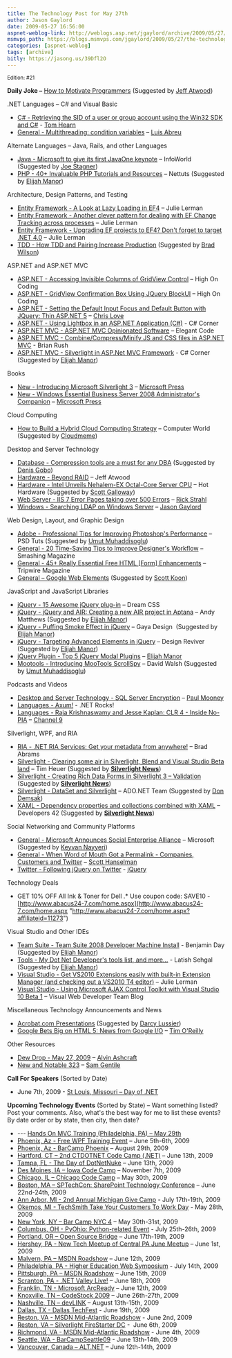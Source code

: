 ```yaml
---
title: The Technology Post for May 27th
author: Jason Gaylord
date: 2009-05-27 16:56:00
aspnet-weblog-link: http://weblogs.asp.net/jgaylord/archive/2009/05/27/the-technology-post-for-may-27th.aspx
msmvps_path: https://blogs.msmvps.com/jgaylord/2009/05/27/the-technology-post-for-may-27th/
categories: [aspnet-weblog]
tags: [archive]
bitly: https://jasong.us/39Dfl2O
---
```


<small>Edition: #21</small>

**Daily Joke –** [How to Motivate Programmers](http://www.codinghorror.com/blog/archives/001260.html) (Suggested by [Jeff Atwood](http://twitter.com/codinghorror))

.NET Languages – C# and Visual Basic

- [C# - Retrieving the SID of a user or group account using the Win32 SDK and C#](http://nerdyhearn.com/blog/142) - [Tom Hearn](http://twitter.com/nerdyhearn)
- [General - Multithreading: condition variables](http://msmvps.com/blogs/luisabreu/archive/2009/05/27/multithreading-condition-variables.aspx) – [Luis Abreu](http://twitter.com/luisabreu)

Alternate Languages – Java, Rails, and other Languages

- [Java - Microsoft to give its first JavaOne keynote](http://infoworld.com/d/developer-world/microsoft-give-its-first-javaone-keynote-566) – InfoWorld (Suggested by [Joe Stagner](http://twitter.com/MisfitGeek))
- [PHP - 40+ Invaluable PHP Tutorials and Resources](http://net.tutsplus.com/articles/web-roundups/40-invaluable-php-tutorials-and-resources/) – Nettuts (Suggested by [Elijah Manor](http://twitter.com/elijahmanor))

Architecture, Design Patterns, and Testing

- [Entity Framework - A Look at Lazy Loading in EF4](http://thedatafarm.com/blog/data-access/a-look-at-lazy-loading-in-ef4/) – Julie Lerman
- [Entity Framework - Another clever pattern for dealing with EF Change Tracking across processes](http://thedatafarm.com/blog/data-access/another-clever-pattern-for-dealingi-wtih-ef-change-tracking-across-processes/) – Julie Lerman
- [Entity Framework - Upgrading EF projects to EF4? Don't forget to target .NET 4.0](http://thedatafarm.com/blog/data-access/upgrading-ef-projects-to-ef4-don-t-forget-to-target-net-4-0/) – Julie Lerman
- [TDD - How TDD and Pairing Increase Production](http://anarchycreek.com/2009/05/26/how-tdd-and-pairing-increase-production/) (Suggested by [Brad Wilson](http://twitter.com/bradwilson))

ASP.NET and ASP.NET MVC

- [ASP.NET - Accessing Invisible Columns of GridView Control](http://www.highoncoding.com/Articles/87_Accessing_Invisible_Columns_of_GridView_Control.aspx) – High On Coding
- [ASP.NET - GridView Confirmation Box Using JQuery BlockUI](http://highoncoding.com/Articles/562_GridView_Confirmation_Box_Using_JQuery_BlockUI.aspx) – High On Coding
- [ASP.NET - Setting the Default Input Focus and Default Button with JQuery: Thin ASP.NET 5](http://professionalaspnet.com/archive/2009/05/24/Setting-the-Default-Input-Focus-and-Default-Button-_3A00_-Thin-ASP.NET-5.aspx) – [Chris Love](http://twitter.com/ChrisLove)
- [ASP.NET - Using Lightbox in an ASP.NET Application (C#)](http://www.c-sharpcorner.com/UploadFile/scottlysle/LightboxCS11142008232152PM/LightboxCS.aspx) - C# Corner
- [ASP.NET MVC - ASP.NET MVC Opinionated Software](http://elegantcode.com/2009/05/22/aspnet-mvc-opinionated-software/) – Elegant Code
- [ASP.NET MVC - Combine/Compress/Minify JS and CSS files in ASP.NET MVC](http://www.eggheadcafe.com/tutorials/aspnet/d2ab7472-50d1-4014-82d4-853131501049/combinecompressminify-j.aspx) - Brian Rush
- [ASP.NET MVC - Silverlight in ASP.Net MVC Framework](http://www.c-sharpcorner.com/UploadFile/dhananjaycoder/SilverLightwithMVCFramework04032009052312AM/SilverLightwithMVCFramework.aspx) - C# Corner (Suggested by [Elijah Manor](http://twitter.com/elijahmanor))

Books

- [New - Introducing Microsoft Silverlight 3](http://blogs.msdn.com/microsoft_press/archive/2009/05/27/rtm-d-today-introducing-microsoft-silverlight-3.aspx) – [Microsoft Press](http://twitter.com/MicrosoftPress)
- [New - Windows Essential Business Server 2008 Administrator's Companion](http://blogs.msdn.com/microsoft_press/archive/2009/05/27/new-book-windows-essential-business-server-2008-administrator-s-companion.aspx) – [Microsoft Press](http://twitter.com/MicrosoftPress)

Cloud Computing

- [How to Build a Hybrid Cloud Computing Strategy](http://www.computerworld.com/action/article.do?command=viewArticleBasic&articleId=9133546) – Computer World (Suggested by [Cloudmeme](http://twitter.com/cloudmeme))

Desktop and Server Technology

- [Database - Compression tools are a must for any DBA](http://blogs.lessthandot.com/index.php/DataMgmt/DBAdmin/title-8) (Suggested by [Denis Gobo](http://twitter.com/DenisGobo))
- [Hardware - Beyond RAID](http://www.codinghorror.com/blog/archives/001233.html) – Jeff Atwood
- [Hardware - Intel Unveils Nehalem-EX Octal-Core Server CPU](http://hothardware.com/News/Intel-Unveils-NehalemEX-OctalCore-Server-CPU/) – Hot Hardware (Suggested by [Scott Galloway](http://twitter.com/scottgal))
- [Web Server - IIS 7 Error Pages taking over 500 Errors](http://www.west-wind.com/Weblog/posts/745738.aspx) – [Rick Strahl](http://twitter.com/RickStrahl)
- [Windows - Searching LDAP on Windows Server](http://weblogs.asp.net/jgaylord/archive/2009/05/27/searching-ldap-on-windows-server.aspx) – [Jason Gaylord](http://twitter.com/jgaylord)

Web Design, Layout, and Graphic Design

- [Adobe - Professional Tips for Improving Photoshop's Performance](http://psd.tutsplus.com/tutorials/tools-tips/professional-tips-for-improving-photoshops-performance/) – PSD Tuts (Suggested by [Umut Muhaddisoglu](http://twitter.com/umutm))
- [General - 20 Time-Saving Tips to Improve Designer's Workflow](http://www.smashingmagazine.com/2009/05/26/20-time-saving-tips-to-improve-designers-workflow-part-1/) – Smashing Magazine
- [General - 45+ Really Essential Free HTML \[Form\] Enhancements](http://www.tripwiremagazine.com/tools/html/45-really-essential-free-html-form-enhancements.html) – Tripwire Magazine
- [General – Google Web Elements](http://www.google.com/webelements/ "http://www.google.com/webelements/") (Suggested by [Scott Koon](http://twitter.com/lazycoder)) 

JavaScript and JavaScript Libraries

- [jQuery - 15 Awesome jQuery plug-in](http://www.dreamcss.com/2009/05/15-awesome-jquery-plug-in.html "15 Awesome jQuery plug-in") – Dream CSS
- [jQuery - jQuery and AIR: Creating a new AIR project in Aptana](http://andymatthews.net/read/2009/05/26/jQuery-and-AIR:-Creating-a-new-AIR-project-in-Aptana) – Andy Matthews (Suggested by [Elijah Manor](http://twitter.com/elijahmanor))
- [jQuery - Puffing Smoke Effect in jQuery](http://www.gayadesign.com/diy/puffing-smoke-effect-in-jquery/) – Gaya Design  (Suggested by [Elijah Manor](http://twitter.com/elijahmanor))
- [jQuery - Targeting Advanced Elements in jQuery](http://designreviver.com/tips/targeting-advanced-elements-in-jquery/) – Design Reviver (Suggested by [Elijah Manor](http://twitter.com/elijahmanor))
- [jQuery Plugin - Top 5 jQuery Modal Plugins](http://webdevdotnet.blogspot.com/2009/05/top-5-jquery-modal-plugins.html) – [Elijah Manor](http://twitter.com/elijahmanor)
- [Mootools - Introducing MooTools ScrollSpy](http://davidwalsh.name/scrollspy) – David Walsh (Suggested by [Umut Muhaddisoglu](http://twitter.com/umutm))

Podcasts and Videos

- [Desktop and Server Technology - SQL Server Encryption](http://neuronspark.com/videos/sql-server-encryption/) – [Paul Mooney](http://twitter.com/moon)
- [Languages - Axum!](http://www.dotnetrocks.com/default.aspx?showNum=449) - .NET Rocks!
- [Languages - Raja Krishnaswamy and Jesse Kaplan: CLR 4 - Inside No-PIA](http://channel9.msdn.com/posts/Charles/Raja-Krishnaswamy-and-Jesse-Kaplan-CLR-4-Inside-No-PIA/) – [Channel 9](http://twitter.com/ch9)

Silverlight, WPF, and RIA

- [RIA - .NET RIA Services: Get your metadata from anywhere!](http://blogs.msdn.com/brada/archive/2009/05/26/net-ria-services-get-your-metadata-from-anywhere.aspx) – Brad Abrams
- [Silverlight - Clearing some air in Silverlight, Blend and Visual Studio Beta land](http://timheuer.com/blog/archive/2009/05/24/silverlight-blend-visual-studio-beta-confusion.aspx) – Tim Heuer (Suggested by **[Silverlight News](http://twitter.com/SilverlightNews)**)
- [Silverlight - Creating Rich Data Forms in Silverlight 3 – Validation](http://www.silverlightshow.net/items/Creating-Rich-Data-Forms-in-Silverlight-3-Validation.aspx) (Suggested by **[Silverlight News](http://twitter.com/SilverlightNews)**)
- [Silverlight - DataSet and Silverlight](http://blogs.msdn.com/adonet/archive/2009/05/26/dataset-and-silverlight.aspx) – ADO.NET Team (Suggested by [Don Demsak](http://twitter.com/donxml))
- [XAML - Dependency properties and collections combined with XAML](http://jvdveen.blogspot.com/2009/05/dependency-properties-and-collections.html) – Developers 42 (Suggested by **[Silverlight News](http://twitter.com/SilverlightNews)**)

Social Networking and Community Platforms

- [General - Microsoft Announces Social Enterprise Alliance](http://www.microsoft.com/presspass/press/2009/may09/05-27SocialEnterprisePR.mspx) – Microsoft (Suggested by [Keyvan Nayyeri](http://twitter.com/keyvan))
- [General - When Word of Mouth Got a Permalink - Companies, Customers and Twitter](http://www.hanselman.com/blog/WhenWordOfMouthGotAPermalinkCompaniesCustomersAndTwitter.aspx) – [Scott Hanselman](http://twittercounter.com/shanselman)
- [Twitter - Following jQuery on Twitter](http://skfox.com/2008/07/06/following-jquery-on-twitter/) - [jQuery](http://twitter.com/jquery)

Technology Deals

- GET 10% OFF All Ink & Toner for Dell .\* Use coupon code: SAVE10 - [http://www.abacus24-7.com/home.aspx](http://www.abacus24-7.com/home.aspx "http://www.abacus24-7.com/home.aspx?affiliateid=11273")

Visual Studio and Other IDEs

- [Team Suite - Team Suite 2008 Developer Machine Install](http://blog.benday.com/archive/2009/05/27/23225.aspx) - Benjamin Day (Suggested by [Elijah Manor](http://twitter.com/elijahmanor))
- [Tools - My Dot Net Developer's tools list, and more…](http://www.dotnetsurfers.com/Blog/2009/05/23/MyDotNetDeveloperrsquosToolsListAndMorehellip.aspx) - Latish Sehgal (Suggested by [Elijah Manor](http://twitter.com/elijahmanor))
- [Visual Studio - Get VS2010 Extensions easily with built-in Extension Manager (and checking out a VS2010 T4 editor)](http://thedatafarm.com/blog/tools/get-vs2010-extensions-easily-with-built-in-extension-manager-and-checking-out-a-vs2010-t4-editor/) – Julie Lerman
- [Visual Studio - Using Microsoft AJAX Control Toolkit with Visual Studio 10 Beta 1](http://blogs.msdn.com/webdevtools/archive/2009/05/26/using-microsoft-ajax-control-toolkit-with-visual-studio-10-beta-1.aspx) – Visual Web Developer Team Blog

Miscellaneous Technology Announcements and News

- [Acrobat.com Presentations](http://labs.adobe.com/technologies/presentations/) (Suggested by [Darcy Lussier](http://twitter.com/Darcy_Lussier))
- [Google Bets Big on HTML 5: News from Google I/O](http://radar.oreilly.com/2009/05/google-bets-big-on-html-5.html) – [Tim O'Reilly](http://www.twitter.com/radar)

Other Resources

- [Dew Drop - May 27, 2009](http://www.alvinashcraft.com/2009/05/27/dew-drop-may-27-2009/) – [Alvin Ashcraft](http://twitter.com/alvinashcraft)
- [New and Notable 323](http://samgentile.com/Web/new-and-notable/new-and-notable-323/) – [Sam Gentile](http://twitter.com/SamGentile)

**Call For Speakers** (Sorted by Date)

- June 7th, 2009 - [St Louis, Missouri – Day of .NET](http://stlouisdayofdotnet.com/Speakers.aspx)

**Upcoming Technology Events** (Sorted by State) – Want something listed? Post your comments. Also, what's the best way for me to list these events? By date order or by state, then city, then date?

- \--- [Hands On MVC Training (Philadelphia, PA) – May 29th](http://www.platinumbay.com/blogs/dotneticated/archive/2009/05/18/training-hands-on-introduction-to-asp-net-mvc-development.aspx)
- [Phoenix, Az - Free WPF Training Event](http://weblogs.asp.net/dwahlin/archive/2009/05/14/free-wpf-training-event-in-phoenix-june-5th-and-6th.aspx) – June 5th-6th, 2009
- [Phoenix, Az - BarCamp Phoenix](http://barcamp.org/BarCampPhoenix) – August 29th, 2009
- [Hartford, CT – 2nd CTDOTNET Code Camp (.NET)](http://ctdotnet.org/codecamp2.aspx) – June 13th, 2009
- [Tampa, FL - The Day of DotNetNuke](http://dayofdnn.com/) – June 13th, 2009
- [Des Moines, IA – Iowa Code Camp](http://iowacodecamp.com/default.aspx) – November 7th, 2009
- [Chicago, IL – Chicago Code Camp](http://chicagocodecamp-blogs.eventbrite.com/) – May 30th, 2009
- [Boston, MA – SPTechCon: SharePoint Technology Conference](http://www.sptechcon.com/) – June 22nd-24th, 2009
- [Ann Arbor, MI - 2nd Annual Michigan Give Camp](http://michigangivecamp.eventbrite.com/) - July 17th-19th, 2009
- [Okemos, MI - TechSmith Take Your Customers To Work Day](http://visuallounge.techsmith.com/2009/05/come_visit_techsmith_may_28_is.html) - May 28th, 2009
- [New York, NY – Bar Camp NYC 4](http://blogs.msdn.com/peterlau/archive/2009/05/20/barcampnyc4-coming-may-30-31st-at-nyu.aspx) – May 30th-31st, 2009
- [Columbus, OH - PyOhio: Python-related Event](http://www.developerfusion.com/event/13421/pyohio/) - July 25th-26th, 2009
- [Portland, OR – Open Source Bridge](http://www.developerfusion.com/event/12569/open-source-bridge/) – June 17th-19th, 2009
- [Hershey, PA - New Tech Meetup of Central PA June Meetup](http://www.meetup.com/New-Tech-Meetup-of-Central-PA/calendar/10338394/) – June 1st, 2009
- [Malvern, PA – MSDN Roadshow](http://msevents.microsoft.com/CUI/EventDetail.aspx?EventID=1032415130&Culture=en-US) – June 12th, 2009
- [Philadelphia, PA - Higher Education Web Symposium](http://www.developerfusion.com/event/11332/higher-education-web-symposium/) - July 14th, 2009
- [Pittsburgh, PA – MSDN Roadshow](http://msevents.microsoft.com/CUI/EventDetail.aspx?EventID=1032415478&Culture=en-US) – June 15th, 2009
- [Scranton, PA - .NET Valley Live!](http://dotnetvalley.com/events/eventdetails.aspx?eventid=72) – June 18th, 2009
- [Franklin, TN - Microsoft ArcReady](http://www.developerfusion.com/event/12322/microsoft-arcready/) – June 12th, 2009
- [Knoxville, TN – CodeStock 2009](http://www.codestock.org/) – June 26th-27th, 2009
- [Nashville, TN – devLINK](http://devlink.net/) – August 13th-15th, 2009
- [Dallas, TX - Dallas TechFest](http://www.developerfusion.com/event/12258/dallas-techfest/) - June 19th, 2009
- [Reston, VA - MSDN Mid-Atlantic Roadshow](http://blogs.msdn.com/gduthie/archive/2009/05/21/msdn-mid-atlantic-roadshows-reston-and-richmond.aspx) - June 2nd, 2009
- [Reston, VA – Silverlight FireStarter DC](http://franksworld.com/blog/archive/2009/05/06/11482.aspx) -  June 6th, 2009
- [Richmond, VA - MSDN Mid-Atlantic Roadshow](http://blogs.msdn.com/gduthie/archive/2009/05/21/msdn-mid-atlantic-roadshows-reston-and-richmond.aspx) - June 4th, 2009
- [Seattle, WA - BarCampSeattle09](http://barcampseattle-09.pathable.com/) - June 13th-14th, 2009
- [Vancouver, Canada – ALT.NET](http://www.altnetconfcanada.com/home/index.castle) – June 12th-14th, 2009